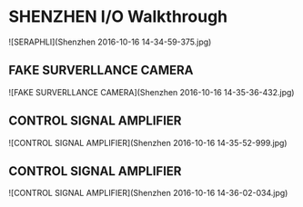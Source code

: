 # SHENZHEN I/O Walkthrough

![SERAPHLI](Shenzhen 2016-10-16 14-34-59-375.jpg)

## FAKE SURVERLLANCE CAMERA

![FAKE SURVERLLANCE CAMERA](Shenzhen 2016-10-16 14-35-36-432.jpg)

## CONTROL SIGNAL AMPLIFIER

![CONTROL SIGNAL AMPLIFIER](Shenzhen 2016-10-16 14-35-52-999.jpg)

## CONTROL SIGNAL AMPLIFIER

![CONTROL SIGNAL AMPLIFIER](Shenzhen 2016-10-16 14-36-02-034.jpg)
